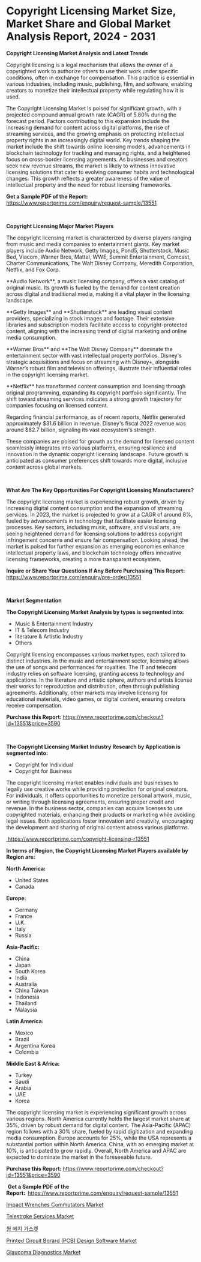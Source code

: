 <p><h1>Copyright Licensing Market Size, Market Share and Global Market Analysis Report, 2024 - 2031</h1></p><p><strong>Copyright Licensing Market Analysis and Latest Trends</strong></p>
<p><p>Copyright licensing is a legal mechanism that allows the owner of a copyrighted work to authorize others to use their work under specific conditions, often in exchange for compensation. This practice is essential in various industries, including music, publishing, film, and software, enabling creators to monetize their intellectual property while regulating how it is used.</p><p>The Copyright Licensing Market is poised for significant growth, with a projected compound annual growth rate (CAGR) of 5.80% during the forecast period. Factors contributing to this expansion include the increasing demand for content across digital platforms, the rise of streaming services, and the growing emphasis on protecting intellectual property rights in an increasingly digital world. Key trends shaping the market include the shift towards online licensing models, advancements in blockchain technology for tracking and managing rights, and a heightened focus on cross-border licensing agreements. As businesses and creators seek new revenue streams, the market is likely to witness innovative licensing solutions that cater to evolving consumer habits and technological changes. This growth reflects a greater awareness of the value of intellectual property and the need for robust licensing frameworks.</p></p>
<p><strong>Get a Sample PDF of the Report:&nbsp;</strong> <a href="https://www.reportprime.com/enquiry/request-sample/13551">https://www.reportprime.com/enquiry/request-sample/13551</a></p>
<p>&nbsp;</p>
<p><strong>Copyright Licensing Major Market Players</strong></p>
<p><p>The copyright licensing market is characterized by diverse players ranging from music and media companies to entertainment giants. Key market players include Audio Network, Getty Images, Pond5, Shutterstock, Music Bed, Viacom, Warner Bros, Mattel, WWE, Summit Entertainment, Comcast, Charter Communications, The Walt Disney Company, Meredith Corporation, Netflix, and Fox Corp.</p><p>**Audio Network**, a music licensing company, offers a vast catalog of original music. Its growth is fueled by the demand for content creation across digital and traditional media, making it a vital player in the licensing landscape.</p><p>**Getty Images** and **Shutterstock** are leading visual content providers, specializing in stock images and footage. Their extensive libraries and subscription models facilitate access to copyright-protected content, aligning with the increasing trend of digital marketing and online media consumption.</p><p>**Warner Bros** and **The Walt Disney Company** dominate the entertainment sector with vast intellectual property portfolios. Disney's strategic acquisitions and focus on streaming with Disney+, alongside Warner’s robust film and television offerings, illustrate their influential roles in the copyright licensing market.</p><p>**Netflix** has transformed content consumption and licensing through original programming, expanding its copyright portfolio significantly. The shift toward streaming services indicates a strong growth trajectory for companies focusing on licensed content.</p><p>Regarding financial performance, as of recent reports, Netflix generated approximately $31.6 billion in revenue. Disney's fiscal 2022 revenue was around $82.7 billion, signaling its vast ecosystem's strength. </p><p>These companies are poised for growth as the demand for licensed content seamlessly integrates into various platforms, ensuring resilience and innovation in the dynamic copyright licensing landscape. Future growth is anticipated as consumer preferences shift towards more digital, inclusive content across global markets.</p></p>
<p>&nbsp;</p>
<p><strong>What Are The Key Opportunities For Copyright Licensing Manufacturers?</strong></p>
<p><p>The copyright licensing market is experiencing robust growth, driven by increasing digital content consumption and the expansion of streaming services. In 2023, the market is projected to grow at a CAGR of around 8%, fueled by advancements in technology that facilitate easier licensing processes. Key sectors, including music, software, and visual arts, are seeing heightened demand for licensing solutions to address copyright infringement concerns and ensure fair compensation. Looking ahead, the market is poised for further expansion as emerging economies enhance intellectual property laws, and blockchain technology offers innovative licensing frameworks, creating a more transparent ecosystem.</p></p>
<p><strong>Inquire or Share Your Questions If Any Before Purchasing This Report:</strong> <a href="https://www.reportprime.com/enquiry/pre-order/13551">https://www.reportprime.com/enquiry/pre-order/13551</a></p>
<p>&nbsp;</p>
<p><strong>Market Segmentation</strong></p>
<p><strong>The Copyright Licensing Market Analysis by types is segmented into:</strong></p>
<p><ul><li>Music & Entertainment Industry</li><li>IT & Telecom Industry</li><li>literature & Artistic Industry</li><li>Others</li></ul></p>
<p><p>Copyright licensing encompasses various market types, each tailored to distinct industries. In the music and entertainment sector, licensing allows the use of songs and performances for royalties. The IT and telecom industry relies on software licensing, granting access to technology and applications. In the literature and artistic sphere, authors and artists license their works for reproduction and distribution, often through publishing agreements. Additionally, other markets may involve licensing for educational materials, video games, or digital content, ensuring creators receive compensation.</p></p>
<p><strong>Purchase this Report:&nbsp;</strong><a href="https://www.reportprime.com/checkout?id=13551&price=3590">https://www.reportprime.com/checkout?id=13551&price=3590</a></p>
<p>&nbsp;</p>
<p><strong>The Copyright Licensing Market Industry Research by Application is segmented into:</strong></p>
<p><ul><li>Copyright for Individual</li><li>Copyright for Business</li></ul></p>
<p><p>The copyright licensing market enables individuals and businesses to legally use creative works while providing protection for original creators. For individuals, it offers opportunities to monetize personal artwork, music, or writing through licensing agreements, ensuring proper credit and revenue. In the business sector, companies can acquire licenses to use copyrighted materials, enhancing their products or marketing while avoiding legal issues. Both applications foster innovation and creativity, encouraging the development and sharing of original content across various platforms.</p></p>
<p><a href="https://www.reportprime.com/copyright-licensing-r13551">&nbsp;https://www.reportprime.com/copyright-licensing-r13551</a></p>
<p><strong>In terms of Region, the Copyright Licensing Market Players available by Region are:</strong></p>
<p>
    <p> <strong> North America: </strong>
        <ul>
            <li>United States</li>
            <li>Canada</li>
        </ul>
        </p> 
    <p> <strong> Europe: </strong>
        <ul>
            <li>Germany</li>
            <li>France</li>
            <li>U.K.</li>
            <li>Italy</li>
            <li>Russia</li>
        </ul>
        </p> 
    <p> <strong> Asia-Pacific: </strong>
        <ul>
            <li>China</li>
            <li>Japan</li>
            <li>South Korea</li>
            <li>India</li>
            <li>Australia</li>
            <li>China Taiwan</li>
            <li>Indonesia</li>
            <li>Thailand</li>
            <li>Malaysia</li>
        </ul>
        </p> 
    <p> <strong> Latin America: </strong>
        <ul>
            <li>Mexico</li>
            <li>Brazil</li>
            <li>Argentina Korea</li>
            <li>Colombia</li>
        </ul>
        </p> 
    <p> <strong> Middle East & Africa: </strong>
        <ul>
            <li>Turkey</li>
            <li>Saudi</li>
            <li>Arabia</li>
            <li>UAE</li>
            <li>Korea</li>
        </ul>
    </p>
    </p>
<p><p>The copyright licensing market is experiencing significant growth across various regions. North America currently holds the largest market share at 35%, driven by robust demand for digital content. The Asia-Pacific (APAC) region follows with a 30% share, fueled by rapid digitization and expanding media consumption. Europe accounts for 25%, while the USA represents a substantial portion within North America. China, with an emerging market at 10%, is anticipated to grow rapidly. Overall, North America and APAC are expected to dominate the market in the foreseeable future.</p></p>
<p><strong>Purchase this Report: </strong><a href="https://www.reportprime.com/checkout?id=13551&price=3590">https://www.reportprime.com/checkout?id=13551&price=3590</a></p>
<p>&nbsp;<strong>Get a Sample PDF of the Report:&nbsp;&nbsp;</strong><a href="https://www.reportprime.com/enquiry/request-sample/13551">https://www.reportprime.com/enquiry/request-sample/13551</a></p>
<p><strong></strong></p>
<p><p><a href="https://medium.com/@sarahhopkins94/the-impact-wrenches-commutators-market-research-report-provides-an-in-depth-and-up-to-date-f33168d9b2db">Impact Wrenches Commutators Market</a></p><p><a href="https://github.com/MarioBuchanan67/Market-Research-Report-List-1/blob/main/telestroke-services-market.md">Telestroke Services Market</a></p><p><a href="https://medium.com/@dazmoore2010_16676/%EC%9B%9C-%EC%97%A3%EC%A7%80-%EA%B0%80%EC%8A%A4%EC%BC%93-%EC%8B%9C%EC%9E%A5-%EC%8B%9C%EC%9E%A5-%EC%84%B8%EB%B6%84%ED%99%94-%EC%A7%80%EB%A6%AC%EC%A0%81-%EC%A7%80%EC%97%AD-%EB%B0%8F-2031%EB%85%84%EA%B9%8C%EC%A7%80%EC%9D%98-%EC%8B%9C%EC%9E%A5-%EC%98%88%EC%B8%A1-7288d89125ea?postPublishedType=initial">웜 에지 가스켓</a></p><p><a href="https://issuu.com/reportprime-2/docs/printed-circuit-borard-pcb-design-s_b328a629175d92">Printed Circuit Borard (PCB) Design Software Market</a></p><p><a href="https://github.com/KamrulHadi87/Market-Research-Report-List-1/blob/main/glaucoma-diagnostics-market.md">Glaucoma Diagnostics Market</a></p></p>